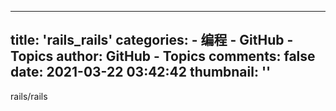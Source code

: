 
---
title: 'rails_rails'
categories: 
    - 编程
    - GitHub - Topics
author: GitHub - Topics
comments: false
date: 2021-03-22 03:42:42
thumbnail: ''
---

<div>   
rails/rails  
</div>
            